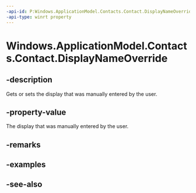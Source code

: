 ----api-id: P:Windows.ApplicationModel.Contacts.Contact.DisplayNameOverride
-api-type: winrt property
---<!-- Property syntaxpublic string DisplayNameOverride { get;  set; }--># Windows.ApplicationModel.Contacts.Contact.DisplayNameOverride## -descriptionGets or sets the display that was manually entered by the user.## -property-valueThe display that was manually entered by the user.## -remarks## -examples## -see-also